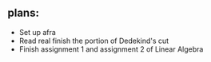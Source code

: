 plans:
------
* Set up afra
* Read real finish the portion of Dedekind's cut
* Finish assignment 1 and assignment 2 of Linear Algebra
